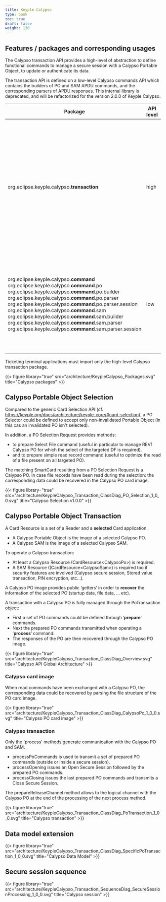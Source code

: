 ```yaml
---
title: Keyple Calypso
type: book
toc: true
draft: false
weight: 130
---
```



## Features / packages and corresponding usages

The Calypso transaction API provides a high-level of abstraction to define functional commands to manage a secure session with a Calypso Portable Object, to update or authenticate its data.

The transaction API is defined on a low-level Calypso commands API which contains the builders of PO and SAM APDU commands, and the corresponding parsers of APDU responses. This internal library is deprecated, and will be refactorized for the version 2.0.0 of Keyple Calypso.

<table>
<thead>
  <tr>
    <th>Package</th>
    <th>API<br/>level</th>
    <th>Feature</th>
  </tr>
</thead>
<tbody>
  <tr>
    <td width="50%">org.eclipse.keyple.calypso.<b>transaction</b></td>
    <td width="8%">high</td>
    <td>Calypso Portable Object commands and secure transaction management<br/>
      <ul><li>CalypsoAPI, commands’ settings are limited to functional parameters<br/></li>
        <li>Calypso SAM (Secure Module) operations automatically processed<br/></li></ul>
      (only functional parameters)</td>
  </tr>
  <tr>
    <td>org.eclipse.keyple.calypso.<b>command</b><br/>
      org.eclipse.keyple.calypso.<b>command</b>.po<br/>
      org.eclipse.keyple.calypso.<b>command</b>.po.builder<br/>
      org.eclipse.keyple.calypso.<b>command</b>.po.parser<br/>
      org.eclipse.keyple.calypso.<b>command</b>.po.parser.session<br/>
      org.eclipse.keyple.calypso.<b>command</b>.sam<br/>
      org.eclipse.keyple.calypso.<b>command</b>.sam.builder<br/>
      org.eclipse.keyple.calypso.<b>command</b>.sam.parser<br/>
      org.eclipse.keyple.calypso.<b>command</b>.sam.parser.session</td>
    <td>low</td>
    <td>Calypso PO &amp; SAM APDU commands' sets<br/>
      <ul><li>APDU command builders<br/></li>
        <li>APDU response parsers<br/></li></ul>
      (technical parameter settings specific to the PO &amp; SAM revisions)<br></td>
  </tr>
</tbody>
</table>

Ticketing terminal applications must import only the high-level Calypso transaction package.

{{< figure library="true" src="architecture/KeypleCalypso_Packages.svg" title="Calypso packages" >}}

<!-- The only exception is the implementation a Calypso PO/SAM test tool, the setting of low-level APDU commands with wrong settings could require the usage of the Calypso command packages. -->

## Calypso Portable Object Selection
Compared to the generic Card Selection API (cf. https://keyple.org/docs/architecture/keyple-core/#card-selection), a PO Selector could be defined to accept only non-invalidated Portable Object (in this cas an invalidated PO isn't selected).

In addition, a PO Selection Request provides methods:

 - to prepare Select File command (useful in particular to manage REV1 Calypso PO for which the select of the targeted DF is required).
 - and to prepare simple read record command (useful to optimize the read of a file present on all targeted PO).

The matching SmartCard resulting from a PO Selection Request is a Calypso PO. In case file records have been read during the selection: the corresponding data could be recovered in the Calypso PO card image.

{{< figure library="true" src="architecture/KeypleCalypso_Transaction_ClassDiag_PO_Selection_1_0_0.svg" title="Calypso Selection v1.0.0" >}}

## Calypso Portable Object Transaction

A Card Resource is a set of a Reader and a **selected** Card application.

 - A Calypso Portable Object is the image of a selected Calypso PO.
 - A Calypso SAM is the image of a selected Calypso SAM.

To operate a Calypso transaction:

 - At least a Calypso Resource (CardResource&lt;CalypsoPo&gt;) is required.
 - A SAM Resource ((CardResource&lt;CalypsoSam&gt;) is required too if security features are involved (Calypso secure session, Stored value transaction, PIN encryption, etc…).

A Calypso PO image provides public ‘getters’ in order to **recover** the information of the selected PO (startup data, file data, … etc).

A transaction with a Calypso PO is fully managed through the PoTransaction object:

 - First a set of PO commands could be defined through ‘**prepare**’ commands.
 - Next the prepared PO commands transmitted when operating a ‘**process**’ command.
 - The responses of the PO are then recovered through the Calypso PO image.

{{< figure library="true" src="architecture/KeypleCalypso_Transaction_ClassDiag_Overview.svg" title="Calypso API Global Architecture" >}}

### Calypso card image
When read commands have been exchanged with a Calypso PO, the corresponding data could be recovered by parsing the file structure of the PO card image.

{{< figure library="true" src="architecture/KeypleCalypso_Transaction_ClassDiag_CalypsoPo_1_0_0.svg" title="Calypso PO card image" >}}

### Calypso transaction
Only the 'process' methods generate communication with the Calypso PO and SAM.
 - processPoCommands is used to transmit a set of prepared PO commands (outside or inside a secure session).
 - processOpening issues an Open Secure Session followed by the prepared PO commands.
 - processClosing issues the last prepared PO commands and transmits a Close Secure Session.
<!---
 - prepareManageSession allows to change authenticate or change the encryption mode.
-->

The prepareReleaseChannel method allows to the logical channel with the Calypso PO at the end of the processing of the next process method.

{{< figure library="true" src="architecture/KeypleCalypso_Transaction_ClassDiag_PoTransaction_1_0_0.svg" title="Calypso transaction" >}}

## Data model extension

{{< figure library="true" src="architecture/KeypleCalypso_Transaction_ClassDiag_SpecificPoTransaction_1_0_0.svg" title="Calypso Data Model" >}}

## Secure session sequence

{{< figure library="true" src="architecture/KeypleCalypso_Transaction_SequenceDiag_SecureSessionProcessing_1_0_0.svg" title="Calypso session" >}}

